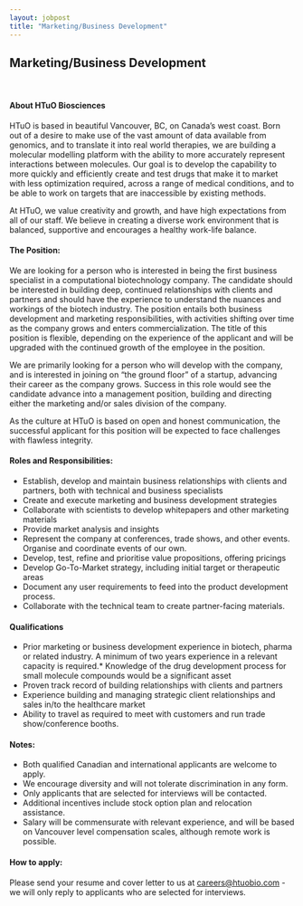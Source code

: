 ```yaml
---
layout: jobpost
title: "Marketing/Business Development"
---
```


## Marketing/Business Development

  &nbsp; 

#### About HTuO Biosciences

HTuO is based in beautiful Vancouver, BC, on Canada’s west coast.  Born out of a desire to make use of the vast amount of data available from genomics, and to translate it into real world therapies, we are building a molecular modelling platform with the ability to more accurately represent interactions between molecules.  Our goal is to develop the capability to more quickly and efficiently create and test drugs that make it to market with less optimization required, across a range of medical conditions, and to be able to work on targets that are inaccessible by existing methods.

At HTuO, we value creativity and growth, and have high expectations from all of our staff.  We believe in creating a diverse work environment that is balanced, supportive and encourages a healthy work-life balance.

#### The Position:

We are looking for a person who is interested in being the first business specialist in a computational biotechnology company. The candidate should be interested in building deep, continued relationships with clients and partners and should have the experience to understand the nuances and workings of the biotech industry. The position entails both business development and marketing responsibilities, with activities shifting over time as the company grows and enters commercialization.  The title of this position is flexible, depending on the experience of the applicant and will be upgraded with the continued growth of the employee in the position.  

We are primarily looking for a person who will develop with the company, and is interested in joining on “the ground floor” of a startup, advancing their career as the company grows.  Success in this role would see the candidate advance into a management position, building and directing either the marketing and/or sales division of the company.

As the culture at HTuO is based on open and honest communication, the successful applicant for this position will be expected to face challenges with flawless integrity.

#### Roles and Responsibilities:

* Establish, develop and maintain business relationships with clients and partners, both with technical and business specialists
* Create and execute marketing and business development strategies
* Collaborate with scientists to develop whitepapers and other marketing materials
* Provide market analysis and insights
* Represent the company at conferences, trade shows, and other events. Organise and coordinate events of our own.
* Develop, test, refine and prioritise value propositions, offering pricings 
* Develop Go-To-Market strategy, including initial target or therapeutic areas 
* Document any user requirements to feed into the product development process.
* Collaborate with the technical team to create partner-facing materials.

#### Qualifications
* Prior marketing or business development experience in biotech, pharma or related industry.  A minimum of two years experience in a relevant capacity is required.* Knowledge of the drug development process for small molecule compounds would be a significant asset
* Proven track record of building relationships with clients and partners
* Experience building and managing strategic client relationships and sales in/to the healthcare market
* Ability to travel as required to meet with customers and run trade show/conference booths.

#### Notes: 
* Both qualified Canadian and international applicants are welcome to apply.
* We encourage diversity and will not tolerate discrimination in any form.
* Only applicants that are selected for interviews will be contacted.
* Additional incentives include stock option plan and relocation assistance.
* Salary will be commensurate with relevant experience, and will be based on Vancouver level compensation scales, although remote work is possible.

#### How to apply:

Please send your resume and cover letter to us at 
[careers@htuobio.com](mailto:careers@htuobio.com) - we will only reply to applicants who are selected for interviews.
